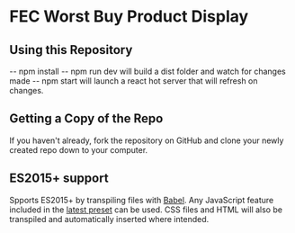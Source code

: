 # FEC Worst Buy Product Display

## Using this Repository

-- npm install
-- npm run dev will build a dist folder and watch for changes made
-- npm start will launch a react hot server that will refresh on changes.

## Getting a Copy of the Repo

If you haven't already, fork the repository on GitHub and clone your newly created
repo down to your computer.

## ES2015+ support

Spports ES2015+ by transpiling files with [Babel](https://babeljs.io/). Any JavaScript feature included in the [latest preset](https://babeljs.io/docs/plugins/preset-latest/) can be used. CSS files and HTML will also be transpiled and automatically inserted where intended.

